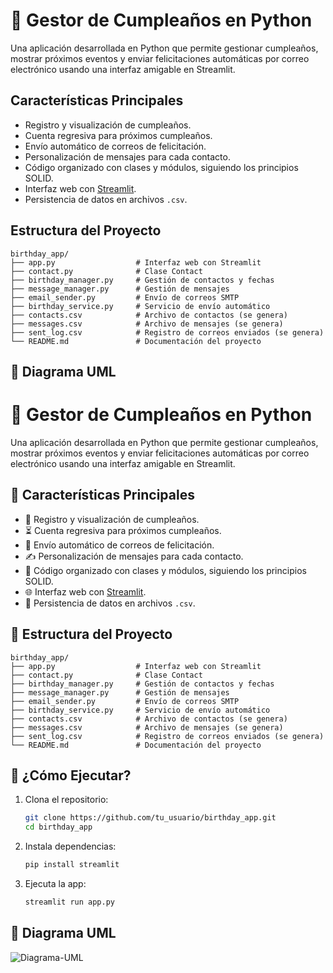 # 🎉 Gestor de Cumpleaños en Python

Una aplicación desarrollada en Python que permite gestionar cumpleaños, mostrar próximos eventos y enviar felicitaciones automáticas por correo electrónico usando una interfaz amigable en Streamlit.

##  Características Principales

- Registro y visualización de cumpleaños.
- Cuenta regresiva para próximos cumpleaños.
- Envío automático de correos de felicitación.
- Personalización de mensajes para cada contacto.
- Código organizado con clases y módulos, siguiendo los principios SOLID.
- Interfaz web con [Streamlit](https://streamlit.io/).
- Persistencia de datos en archivos `.csv`.

## Estructura del Proyecto

```
birthday_app/
├── app.py                  # Interfaz web con Streamlit
├── contact.py              # Clase Contact
├── birthday_manager.py     # Gestión de contactos y fechas
├── message_manager.py      # Gestión de mensajes
├── email_sender.py         # Envío de correos SMTP
├── birthday_service.py     # Servicio de envío automático
├── contacts.csv            # Archivo de contactos (se genera)
├── messages.csv            # Archivo de mensajes (se genera)
├── sent_log.csv            # Registro de correos enviados (se genera)
└── README.md               # Documentación del proyecto
```


## 🧩 Diagrama UML

# 🎉 Gestor de Cumpleaños en Python

Una aplicación desarrollada en Python que permite gestionar cumpleaños, mostrar próximos eventos y enviar felicitaciones automáticas por correo electrónico usando una interfaz amigable en Streamlit.

## 📌 Características Principales

- 📅 Registro y visualización de cumpleaños.
- ⏳ Cuenta regresiva para próximos cumpleaños.
- 💌 Envío automático de correos de felicitación.
- ✍️ Personalización de mensajes para cada contacto.
- 🧠 Código organizado con clases y módulos, siguiendo los principios SOLID.
- 🌐 Interfaz web con [Streamlit](https://streamlit.io/).
- 💾 Persistencia de datos en archivos `.csv`.

## 📂 Estructura del Proyecto

```
birthday_app/
├── app.py                  # Interfaz web con Streamlit
├── contact.py              # Clase Contact
├── birthday_manager.py     # Gestión de contactos y fechas
├── message_manager.py      # Gestión de mensajes
├── email_sender.py         # Envío de correos SMTP
├── birthday_service.py     # Servicio de envío automático
├── contacts.csv            # Archivo de contactos (se genera)
├── messages.csv            # Archivo de mensajes (se genera)
├── sent_log.csv            # Registro de correos enviados (se genera)
└── README.md               # Documentación del proyecto
```

## 🚀 ¿Cómo Ejecutar?

1. Clona el repositorio:

   ```bash
   git clone https://github.com/tu_usuario/birthday_app.git
   cd birthday_app
   ```

2. Instala dependencias:

   ```bash
   pip install streamlit
   ```

3. Ejecuta la app:

   ```bash
   streamlit run app.py
   ```

## 🧩 Diagrama UML
![Diagrama-UML](https://github.com/user-attachments/assets/5b763067-e16a-4bc0-808a-03d5731d95fc)



